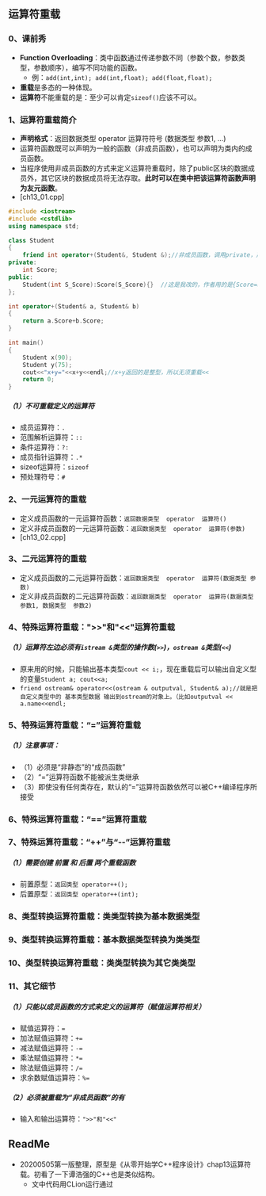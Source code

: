 ## 运算符重载

### 0、课前秀

+ **Function Overloading**：类中函数通过传递参数不同（参数个数，参数类型，参数顺序），编写不同功能的函数。
  + 例：`add(int,int); add(int,float); add(float,float);`
+ **重载**是多态的一种体现。
+ **运算符**不能重载的是：至少可以肯定`sizeof()`应该不可以。

### 1、运算符重载简介

+ **声明格式**：返回数据类型  operator  运算符符号  (数据类型 参数1, ...)
+ 运算符函数既可以声明为一般的函数（非成员函数），也可以声明为类内的成员函数。
+ 当程序使用非成员函数的方式来定义运算符重载时，除了public区块的数据成员外，其它区块的数据成员将无法存取。**此时可以在类中把该运算符函数声明为友元函数**。
+ [ch13_01.cpp]

```cpp
#include <iostream>
#include <cstdlib>
using namespace std;

class Student
{
    friend int operator+(Student&, Student &);//非成员函数，调用private，声明为友元
private:
    int Score;
public:
    Student(int S_Score):Score(S_Score){}  //这是我改的，作者用的是{Score=S_Score;}的方式
};

int operator+(Student& a, Student& b)
{
    return a.Score+b.Score;
}

int main()
{
    Student x(90);
    Student y(75);
    cout<<"x+y="<<x+y<<endl;//x+y返回的是整型，所以无须重载<<
    return 0;
}
```

##### （1）**不可重载定义的运算符**

+ 成员运算符：`.`
+ 范围解析运算符：`::`
+ 条件运算符：`?:`
+ 成员指针运算符：`.*`
+ sizeof运算符：`sizeof`
+ 预处理符号：`#`


### 2、一元运算符的重载

+ 定义成员函数的一元运算符函数：`返回数据类型  operator  运算符()`
+ 定义非成员函数的一元运算符函数：`返回数据类型  operator  运算符(参数)`
+ [ch13_02.cpp]

### 3、二元运算符的重载

+ 定义成员函数的二元运算符函数：`返回数据类型  operator  运算符(数据类型 参数)`
+ 定义非成员函数的二元运算符函数：`返回数据类型  operator  运算符(数据类型 参数1, 数据类型  参数2)`

### 4、特殊运算符重载：">>"和"<<"运算符重载

##### （1）运算符左边必须有`istream &`类型的操作数(`>>`)，`ostream &`类型(`<<`)

+ 原来用的时候，只能输出基本类型`cout << i;`，现在重载后可以输出自定义型的变量`Student a; cout<<a;`
+ `friend ostream& operator<<(ostream & outputval, Student& a);//就是把自定义类型中的 基本类型数据 输出到ostream的对象上。（比如outputval << a.name<<endl;`

### 5、特殊运算符重载：“=”运算符重载

##### （1）注意事项：

+ （1）必须是“非静态”的“成员函数”
+ （2）“=”运算符函数不能被派生类继承
+ （3）即使没有任何类存在，默认的“=”运算符函数依然可以被C++编译程序所接受

### 6、特殊运算符重载：“==”运算符重载

### 7、特殊运算符重载：“++”与“--”运算符重载

##### （1）需要创建 前置  和 后置  两个重载函数

+ 前置原型：`返回类型 operator++();`
+ 后置原型：`返回类型 operator++(int);`

### 8、类型转换运算符重载：类类型转换为基本数据类型

### 9、类型转换运算符重载：基本数据类型转换为类类型

### 10、类型转换运算符重载：类类型转换为其它类类型

### 11、其它细节

##### （1）只能以成员函数的方式来定义的运算符（赋值运算符相关）

+ 赋值运算符：`=`
+ 加法赋值运算符：`+=`
+ 减法赋值运算符：`-=`
+ 乘法赋值运算符：`*=`
+ 除法赋值运算符：`/=`
+ 求余数赋值运算符：`%=`

##### （2）必须被重载为“非成员函数”的有

+ 输入和输出运算符：`">>"和"<<"`

## ReadMe

+ 20200505第一版整理，原型是《从零开始学C++程序设计》chap13运算符载。初看了一下谭浩强的C++也是类似结构。
  + 文中代码用CLion运行通过